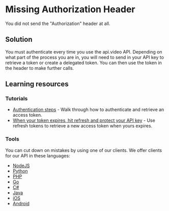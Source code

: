 Missing Authorization Header
============================

You did not send the "Authorization" header at all.

## Solution

You must authenticate every time you use the api.video API. Depending on what part of the process you are in, you will need to send in your API key to retrieve a token or create a delegated token. You can then use the token in the header to make further calls.

## Learning resources

### Tutorials

- [Authentication steps](https://api.video/blog/tutorials/authentication-tutorial) \- Walk through how to authenticate and retrieve an access token.
- [When your token expires, hit refresh and protect your API key](https://api.video/blog/tutorials/when-your-token-expires-hit-refresh-and-protect-your-api-key) \- Use refresh tokens to retrieve a new access token when yours expires.

### Tools

You can cut down on mistakes by using one of our clients. We offer clients for our API in these languages:

- [NodeJS](../sdks/api-clients/apivideo-nodejs-client.md)
- [Python](../sdks/api-clients/apivideo-python-client.md)
- [PHP](../sdks/api-clients/apivideo-php-client.md)
- [Go](../sdks/api-clients/apivideo-go-client.md)
- [C#](../sdks/api-clients/apivideo-csharp-client.md)
- [Java](../sdks/api-clients/apivideo-java-client.md)
- [iOS](../sdks/api-clients/apivideo-swift5-client.md)
- [Android](../sdks/api-clients/apivideo-android-client.md)
